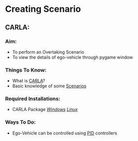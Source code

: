 # Creating Scenario

## CARLA:

### Aim:
   * To perform an Overtaking Scenario
   * To view the details of ego-vehicle through pygame window

### Things To Know:
   * What is [CARLA](https://carla.readthedocs.io/en/latest/getting_started/)?
   * Basic knowledge of some [Scenarios](https://github.com/carla-simulator/scenario_runner)
### Required Installations:
   * CARLA Package [*Windows*](https://github.com/carla-simulator/carla/releases/tag/0.9.5) [*Linux*](https://github.com/carla-simulator/carla/releases/tag/0.9.7)

### Ways To Do:
   * Ego-Vehicle can be controlled using [PID](https://en.wikipedia.org/wiki/PID_controller) controllers